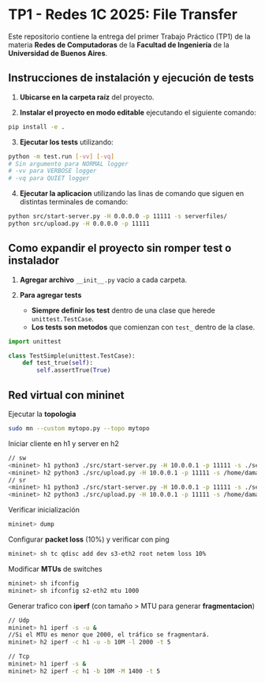 # TP1 - Redes 1C 2025: File Transfer

Este repositorio contiene la entrega del primer Trabajo Práctico (TP1) de la materia **Redes de Computadoras** de la **Facultad de Ingeniería** de la **Universidad de Buenos Aires**.

## Instrucciones de instalación y ejecución de tests

1. **Ubicarse en la carpeta raíz** del proyecto.

2. **Instalar el proyecto en modo editable** ejecutando el siguiente comando:

```bash
pip install -e .
```

3. **Ejecutar los tests** utilizando:

```bash
python -m test.run [-vv] [-vq]
# Sin argumento para NORMAL logger
# -vv para VERBOSE logger
# -vq para QUIET logger
```

4. **Ejecutar la aplicacion** utilizando las linas de comando que siguen en distintas terminales de comando:

```bash
python src/start-server.py -H 0.0.0.0 -p 11111 -s serverfiles/
python src/upload.py -H 0.0.0.0 -p 11111
```

## Como expandir el proyecto sin romper test o instalador

1. **Agregar archivo** `__init__.py` vacio a cada carpeta.

2. **Para agregar tests** 
    * **Siempre definir los test** dentro de una clase que herede `unittest.TestCase`.
    * **Los tests son metodos** que comienzan con `test_` dentro de la clase.

```python
import unittest

class TestSimple(unittest.TestCase):
    def test_true(self):
        self.assertTrue(True)
```
## Red virtual con mininet
Ejecutar la **topologia**
```bash
sudo mn --custom mytopo.py --topo mytopo
```
Iniciar cliente en h1 y server en h2
```bash
// sw
<mininet> h1 python3 ./src/start-server.py -H 10.0.0.1 -p 11111 -s ./serverfiles -v  > logfile 2> errorlogfile  & 
<mininet> h2 python3 ./src/upload.py -H 10.0.0.1 -p 11111 -s /home/damaris/clientfiles/example_long.txt -n file_udp.txt -v > logupload 2> errorlogupload 
// sr
<mininet> h1 python3 ./src/start-server.py -H 10.0.0.1 -p 11111 -s ./serverfiles -v -r sr > logfile 2> errorlogfile   & 
<mininet> h2 python3 ./src/upload.py -H 10.0.0.1 -p 11111 -s /home/damaris/clientfiles/example_long.txt -n file_udp.txt -v -r sr > logupload 2> errorlogupload 

```
Verificar inicialización
```bash
mininet> dump
```
Configurar **packet loss** (10%) y verificar con ping 
```bash
mininet> sh tc qdisc add dev s3-eth2 root netem loss 10%
```
Modificar **MTUs** de switches
```bash
mininet> sh ifconfig
mininet> sh ifconfig s2-eth2 mtu 1000
```
Generar trafico con **iperf** (con tamaño > MTU para generar **fragmentacion**)
```bash
// Udp
mininet> h1 iperf -s -u &
//Si el MTU es menor que 2000, el tráfico se fragmentará.
mininet> h2 iperf -c h1 -u -b 10M -l 2000 -t 5 

// Tcp
mininet> h1 iperf -s &                              
mininet> h2 iperf -c h1 -b 10M -M 1400 -t 5 
```



